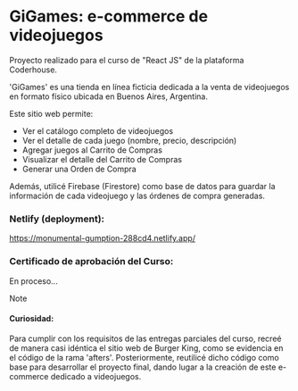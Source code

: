# GiGames: e-commerce de videojuegos
Proyecto realizado para el curso de "React JS" de la plataforma Coderhouse.

'GiGames' es una tienda en línea ficticia dedicada a la venta de videojuegos en formato físico ubicada en Buenos Aires, Argentina. 

Este sitio web permite:
- Ver el catálogo completo de videojuegos
- Ver el detalle de cada juego (nombre, precio, descripción)
- Agregar juegos al Carrito de Compras
- Visualizar el detalle del Carrito de Compras
- Generar una Orden de Compra

Además, utilicé Firebase (Firestore) como base de datos para guardar la información de cada videojuego y las órdenes de compra generadas.

### Netlify (deployment): 
https://monumental-gumption-288cd4.netlify.app/

### Certificado de aprobación del Curso: 

En proceso...

> [!NOTE]
> #### Curiosidad:
> Para cumplir con los requisitos de las entregas parciales del curso, recreé de manera casi idéntica el sitio web de Burger King, como se evidencia en el código de la rama 'afters'. Posteriormente, reutilicé dicho código como base para desarrollar el proyecto final, dando lugar a la creación de este e-commerce dedicado a videojuegos.
